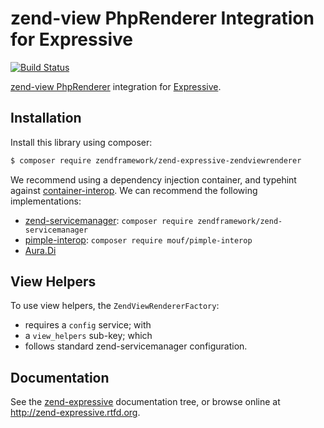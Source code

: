 # zend-view PhpRenderer Integration for Expressive

[![Build Status](https://secure.travis-ci.org/zendframework/zend-expressive-zendviewrenderer.svg?branch=master)](https://secure.travis-ci.org/zendframework/zend-expressive-zendviewrenderer)

[zend-view PhpRenderer](https://github.com/zendframework/zend-view) integration
for [Expressive](https://github.com/zendframework/zend-expressive).

## Installation

Install this library using composer:

```bash
$ composer require zendframework/zend-expressive-zendviewrenderer
```

We recommend using a dependency injection container, and typehint against
[container-interop](https://github.com/container-interop/container-interop). We
can recommend the following implementations:

- [zend-servicemanager](https://github.com/zendframework/zend-servicemanager):
  `composer require zendframework/zend-servicemanager`
- [pimple-interop](https://github.com/moufmouf/pimple-interop):
  `composer require mouf/pimple-interop`
- [Aura.Di](https://github.com/auraphp/Aura.Di)

## View Helpers

To use view helpers, the `ZendViewRendererFactory`:

- requires a `config` service; with
- a `view_helpers` sub-key; which
- follows standard zend-servicemanager configuration.

## Documentation

See the [zend-expressive](https://github.com/zendframework/zend-expressive/blob/master/doc/book)
documentation tree, or browse online at http://zend-expressive.rtfd.org.
